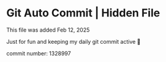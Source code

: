 # Git Auto Commit | Hidden File

This file was added Feb 12, 2025

Just for fun and keeping my daily git commit active 🤪

commit number: 1328997
